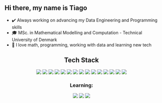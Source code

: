 <h2 align="left">Hi there, my name is Tiago</h2>

- ✔️ Always working on advancing my Data Engineering and Programming skills
- 🎓 MSc. in Mathematical Modelling and Computation - Technical University of Denmark
- 💖 I love math, programming, working with data and learning new tech 

<!--
### Languages and Tools 

<br />

<p align="left">
  <code><img src="logos/python-original-wordmark.svg" alt="python" width="40" height="40"  /></code>&nbsp;
  <code><img src="logos/csharp-original.svg" alt="csharp" width="40" height="40"  /></code>&nbsp;
  <code><img src="logos/sqlserverlogo.png" alt="sqlserver" width="40" height="40"  /></code>&nbsp;
  <code><img src="logos/git-plain-wordmark.svg" alt="git" width="40" height="40"  /></code>&nbsp;
  <code><img src="logos/vscode-original.svg" alt="vscode" width="40" height="40"  /></code>&nbsp;
  <code><img src="logos/jupyter-original-wordmark.svg" alt="jupyter" width="40" height="40"  /></code>&nbsp;
  <code><img src="logos/github-original-wordmark.svg" alt="github" width="40" height="40"  /></code>&nbsp;
  <code><img src="logos/bitbucket-original-wordmark.svg" alt="bitbucket" width="40" height="40"  /></code>&nbsp;
  <code><img src="logos/amazon.svg" alt="python" width="40" height="40"  /></code>&nbsp;
  <code><img src="logos/unity-original.svg" alt="unity" width="40" height="40"  /></code>&nbsp;
</p>
-->
<h2 align="center">Tech Stack</h2>

<p align="center">
<img src="https://img.shields.io/badge/-Python-2d2d2d?style=flat-square&logo=python"/>
<img src="https://img.shields.io/badge/-SQL-2d2d2d?style=flat-square&logo=Microsoft SQL Server"/>
<img src="https://img.shields.io/badge/-Git-2d2d2d?style=flat-square&logo=git"/>
<img src="https://img.shields.io/badge/-Docker-black?style=flat-square&logo=docker"/>
<img src="https://img.shields.io/badge/-MSSQL Server-black?style=flat-square&logo=microsoft%20sql%20server"/>
<img src="https://img.shields.io/badge/-PostgreSQL-black?style=flat-square&logo=PostgreSQL"/>
<img src="https://img.shields.io/badge/-AWS-black?style=flat-square&logo=amazonaws"/>
<img src="https://img.shields.io/badge/-Azure-black?style=flat-square&logo=microsoftazure"/>
<img src="https://img.shields.io/badge/-HTML-black?style=flat-square&logo=html5"/>
<img src="https://img.shields.io/badge/-CSS-black?style=flat-square&logo=css3"/>
<img src="https://img.shields.io/badge/-Jupyter-black?style=flat-square&logo=Jupyter"/>
<img src="https://img.shields.io/badge/-Netlify-black?style=flat-square&logo=netlify"/>
<img src="https://img.shields.io/badge/-PySpark-black?style=flat-square&logo=apachespark"/>
<img src="https://img.shields.io/badge/-FastAPI-black?style=flat-square&logo=fastapi"/>
<img src="https://img.shields.io/badge/-Unity-black?style=flat-square&logo=unity"/>
</p>

<h3 align="center">Learning:</h3>
<p align="center">
<img src="https://img.shields.io/badge/-MongoDB-black?style=flat-square&logo=mongoDB"/>
<img src="https://img.shields.io/badge/-Flask-black?style=flat-square&logo=flask"/>
<img src="https://img.shields.io/badge/-Kafka-black?style=flat-square&logo=apachekafka"/>

</p>


<br />

<!--[![My GitHub Language Stats](https://github-readme-stats.vercel.app/api/top-langs/?username=tngaspar&langs_count=3&hide=jupyter%20notebook&count_private=true&theme=tokyonight)]()-->
